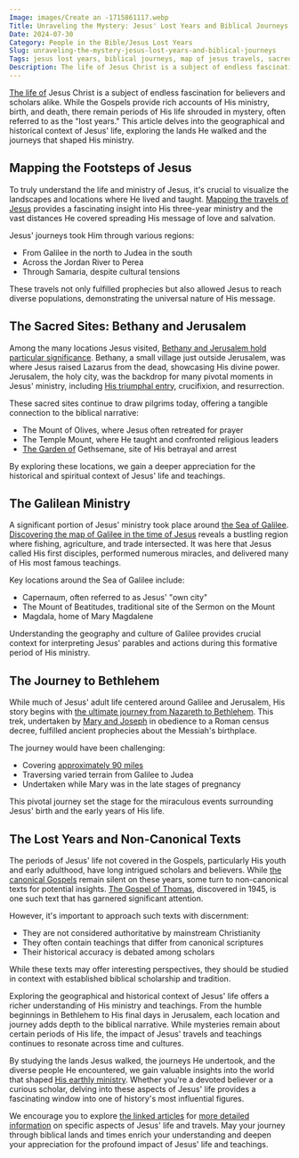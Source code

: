 ```yaml
---
Image: images/Create an -1715861117.webp
Title: Unraveling the Mystery: Jesus' Lost Years and Biblical Journeys
Date: 2024-07-30
Category: People in the Bible/Jesus Lost Years
Slug: unraveling-the-mystery-jesus-lost-years-and-biblical-journeys
Tags: jesus lost years, biblical journeys, map of jesus travels, sacred sites, gospel of thomas, sea of galilee, nazareth to bethlehem, people in the bible, pillar
Description: The life of Jesus Christ is a subject of endless fascination for believers and scholars alike While the Gospels provide rich accounts of His ministry birth and death there remain periods of His life shrouded in mystery often referred to as the lost years This article delves into the geographical
---
```


[The life of](/uncovering-the-divine-journey-of-jesus-exploring-the-life-of-christ) Jesus Christ is a subject of endless fascination for believers and scholars alike. While the Gospels provide rich accounts of His ministry, birth, and death, there remain periods of His life shrouded in mystery, often referred to as the "lost years." This article delves into the geographical and historical context of Jesus' life, exploring the lands He walked and the journeys that shaped His ministry.

## Mapping the Footsteps of Jesus

To truly understand the life and ministry of Jesus, it's crucial to visualize the landscapes and locations where He lived and taught. [Mapping the travels of Jesus](/mapping-the-travels-of-jesus-a-comprehensive-journey-through-his-life-and-ministry) provides a fascinating insight into His three-year ministry and the vast distances He covered spreading His message of love and salvation.

Jesus' journeys took Him through various regions:

- From Galilee in the north to Judea in the south
- Across the Jordan River to Perea
- Through Samaria, despite cultural tensions

These travels not only fulfilled prophecies but also allowed Jesus to reach diverse populations, demonstrating the universal nature of His message.

## The Sacred Sites: Bethany and Jerusalem

Among the many locations Jesus visited, [Bethany and Jerusalem hold particular significance](/exploring-the-sacred-sites-of-bethany-and-jerusalem-a-christian-pilgrimage-guide). Bethany, a small village just outside Jerusalem, was where Jesus raised Lazarus from the dead, showcasing His divine power. Jerusalem, the holy city, was the backdrop for many pivotal moments in Jesus' ministry, including [His triumphal entry](/exploring-the-sacred-sites-of-bethany-and-jerusalem-a-christian-pilgrimage-guide), crucifixion, and resurrection.

These sacred sites continue to draw pilgrims today, offering a tangible connection to the biblical narrative:

- The Mount of Olives, where Jesus often retreated for prayer
- The Temple Mount, where He taught and confronted religious leaders
- [The Garden of](/the-timeline-from-adam-and-eve-to-moses-unveiling-biblical-history-and-connections) Gethsemane, site of His betrayal and arrest

By exploring these locations, we gain a deeper appreciation for the historical and spiritual context of Jesus' life and teachings.

## The Galilean Ministry

A significant portion of Jesus' ministry took place around [the Sea of Galilee](/discovering-the-map-of-galilee-in-the-time-of-jesus-a-comprehensive-guide-for-christian-readers). [Discovering the map of Galilee in the time of Jesus](/discovering-the-map-of-galilee-in-the-time-of-jesus-a-comprehensive-guide-for-christian-readers) reveals a bustling region where fishing, agriculture, and trade intersected. It was here that Jesus called His first disciples, performed numerous miracles, and delivered many of His most famous teachings.

Key locations around the Sea of Galilee include:

- Capernaum, often referred to as Jesus' "own city"
- The Mount of Beatitudes, traditional site of the Sermon on the Mount
- Magdala, home of Mary Magdalene

Understanding the geography and culture of Galilee provides crucial context for interpreting Jesus' parables and actions during this formative period of His ministry.

## The Journey to Bethlehem

While much of Jesus' adult life centered around Galilee and Jerusalem, His story begins with [the ultimate journey from Nazareth to Bethlehem](/the-ultimate-journey-from-nazareth-to-bethlehem-in-the-bible-a-christian-exploration). This trek, undertaken by [Mary and Joseph](/the-ultimate-journey-from-nazareth-to-bethlehem-in-the-bible-a-christian-exploration) in obedience to a Roman census decree, fulfilled ancient prophecies about the Messiah's birthplace.

The journey would have been challenging:

- Covering [approximately 90 miles](/the-ultimate-journey-from-nazareth-to-bethlehem-in-the-bible-a-christian-exploration)
- Traversing varied terrain from Galilee to Judea
- Undertaken while Mary was in the late stages of pregnancy

This pivotal journey set the stage for the miraculous events surrounding Jesus' birth and the early years of His life.

## The Lost Years and Non-Canonical Texts

The periods of Jesus' life not covered in the Gospels, particularly His youth and early adulthood, have long intrigued scholars and believers. While [the canonical Gospels](/unveiling-the-gospel-of-thomas-ultimate-guide-and-pdf-download) remain silent on these years, some turn to non-canonical texts for potential insights. [The Gospel of Thomas](/unveiling-the-gospel-of-thomas-ultimate-guide-and-pdf-download), discovered in 1945, is one such text that has garnered significant attention.

However, it's important to approach such texts with discernment:

- They are not considered authoritative by mainstream Christianity
- They often contain teachings that differ from canonical scriptures
- Their historical accuracy is debated among scholars

While these texts may offer interesting perspectives, they should be studied in context with established biblical scholarship and tradition.



Exploring the geographical and historical context of Jesus' life offers a richer understanding of His ministry and teachings. From the humble beginnings in Bethlehem to His final days in Jerusalem, each location and journey adds depth to the biblical narrative. While mysteries remain about certain periods of His life, the impact of Jesus' travels and teachings continues to resonate across time and cultures.

By studying the lands Jesus walked, the journeys He undertook, and the diverse people He encountered, we gain valuable insights into the world that shaped [His earthly ministry](/discover-the-12-appearances-of-jesus-after-his-resurrection-a-comprehensive-guide-for-christian-readers). Whether you're a devoted believer or a curious scholar, delving into these aspects of Jesus' life provides a fascinating window into one of history's most influential figures.

We encourage you to explore [the linked articles](/journey-to-faith-understanding-and-embracing-christianity) for [more detailed information](/exploring-biblical-creation-from-adam-to-jesus) on specific aspects of Jesus' life and travels. May your journey through biblical lands and times enrich your understanding and deepen your appreciation for the profound impact of Jesus' life and teachings.
